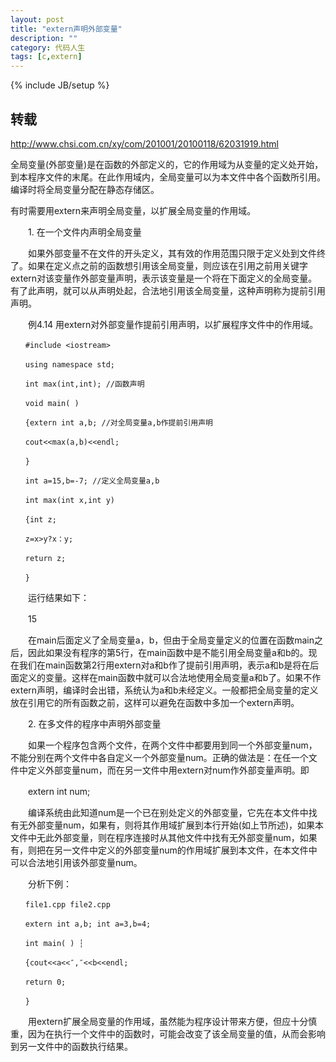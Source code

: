 ```yaml
---
layout: post
title: "extern声明外部变量"
description: ""
category: 代码人生
tags: [c,extern]
---
```

{% include JB/setup %}

## 转载 ##
http://www.chsi.com.cn/xy/com/201001/20100118/62031919.html

全局变量(外部变量)是在函数的外部定义的，它的作用域为从变量的定义处开始，到本程序文件的末尾。在此作用域内，全局变量可以为本文件中各个函数所引用。编译时将全局变量分配在静态存储区。

有时需要用extern来声明全局变量，以扩展全局变量的作用域。

　　1. 在一个文件内声明全局变量

　　如果外部变量不在文件的开头定义，其有效的作用范围只限于定义处到文件终了。如果在定义点之前的函数想引用该全局变量，则应该在引用之前用关键字extern对该变量作外部变量声明，表示该变量是一个将在下面定义的全局变量。有了此声明，就可以从声明处起，合法地引用该全局变量，这种声明称为提前引用声明。

　　例4.14 用extern对外部变量作提前引用声明，以扩展程序文件中的作用域。

	　　#include <iostream>

	　　using namespace std;

	　　int max(int,int); //函数声明

	　　void main( )

	　　{extern int a,b; //对全局变量a,b作提前引用声明

	　　cout<<max(a,b)<<endl;

	　　}

	　　int a=15,b=-7; //定义全局变量a,b

	　　int max(int x,int y)

	　　{int z;

	　　z=x>y?x：y;

	　　return z;

	　　}

　　运行结果如下：

　　15

　　在main后面定义了全局变量a，b，但由于全局变量定义的位置在函数main之后，因此如果没有程序的第5行，在main函数中是不能引用全局变量a和b的。现在我们在main函数第2行用extern对a和b作了提前引用声明，表示a和b是将在后面定义的变量。这样在main函数中就可以合法地使用全局变量a和b了。如果不作extern声明，编译时会出错，系统认为a和b未经定义。一般都把全局变量的定义放在引用它的所有函数之前，这样可以避免在函数中多加一个extern声明。

　　2. 在多文件的程序中声明外部变量

　　如果一个程序包含两个文件，在两个文件中都要用到同一个外部变量num，不能分别在两个文件中各自定义一个外部变量num。正确的做法是：在任一个文件中定义外部变量num，而在另一文件中用extern对num作外部变量声明。即

　　extern int num;

　　编译系统由此知道num是一个已在别处定义的外部变量，它先在本文件中找有无外部变量num，如果有，则将其作用域扩展到本行开始(如上节所述)，如果本文件中无此外部变量，则在程序连接时从其他文件中找有无外部变量num，如果有，则把在另一文件中定义的外部变量num的作用域扩展到本文件，在本文件中可以合法地引用该外部变量num。

　　分析下例：

	　　file1.cpp file2.cpp

	　　extern int a,b; int a=3,b=4;

	　　int main( ) ┆

	　　{cout<<a<<″,″<<b<<endl;

	　　return 0;

	　　}

　　用extern扩展全局变量的作用域，虽然能为程序设计带来方便，但应十分慎重，因为在执行一个文件中的函数时，可能会改变了该全局变量的值，从而会影响到另一文件中的函数执行结果。
